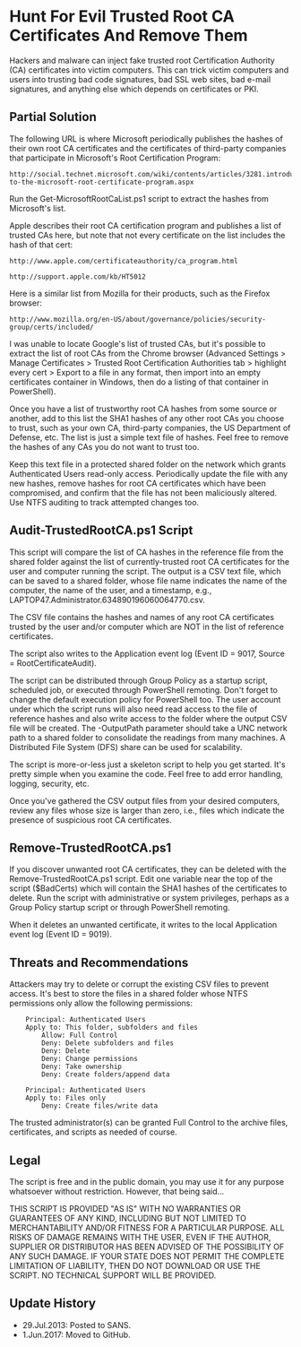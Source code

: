 # Hunt For Evil Trusted Root CA Certificates And Remove Them

Hackers and malware can inject fake trusted root Certification Authority (CA) certificates into victim computers.  This can trick victim computers and users into trusting bad code signatures, bad SSL web sites, bad e-mail signatures, and anything else which depends on certificates or PKI.


## Partial Solution 
The following URL is where Microsoft periodically publishes the hashes of their own root CA certificates and the certificates of third-party companies that participate in Microsoft's Root Certification Program:

    http://social.technet.microsoft.com/wiki/contents/articles/3281.introduction-to-the-microsoft-root-certificate-program.aspx

Run the Get-MicrosoftRootCaList.ps1 script to extract the hashes from Microsoft's list.

Apple describes their root CA certification program and publishes a list of trusted CAs here, but note that not every certificate on the list includes the hash of that cert:

	http://www.apple.com/certificateauthority/ca_program.html
	
	http://support.apple.com/kb/HT5012

Here is a similar list from Mozilla for their products, such as the Firefox browser:

	http://www.mozilla.org/en-US/about/governance/policies/security-group/certs/included/

I was unable to locate Google's list of trusted CAs, but it's possible to extract the list of root CAs from the Chrome browser (Advanced Settings > Manage Certificates > Trusted Root Certification Authorities tab > highlight every cert > Export to a file in any format, then import into an empty certificates container in Windows, then do a listing of that container in PowerShell).

Once you have a list of trustworthy root CA hashes from some source or another, add to this list the SHA1 hashes of any other root CAs you choose to trust, such as your own CA, third-party companies, the US Department of Defense, etc.  The list is just a simple text file of hashes.  Feel free to remove the hashes of any CAs you do not want to trust too.

Keep this text file in a protected shared folder on the network which grants Authenticated Users read-only access. Periodically update the file with any new hashes, remove hashes for root CA certificates which have been compromised, and confirm that the file has not been maliciously altered.  Use NTFS auditing to track attempted changes too.

## Audit-TrustedRootCA.ps1 Script
This script will compare the list of CA hashes in the reference file from the shared folder against the list of currently-trusted root CA certificates for the user and computer running the script.  The output is a CSV text file, which can be saved to a shared folder, whose file name indicates the name of the computer, the name of the user, and a timestamp, e.g., LAPTOP47.Administrator.634890196060064770.csv.  

The CSV file contains the hashes and names of any root CA certificates trusted by the user and/or computer which are NOT in the list of reference certificates.  

The script also writes to the Application event log (Event ID = 9017, Source = RootCertificateAudit).  

The script can be distributed through Group Policy as a startup script, scheduled job, or executed through PowerShell remoting.  Don't forget to change the default execution policy for PowerShell too.  The user account under which the script runs will also need read access to the file of reference hashes and also write access to the folder where the output CSV file will be created.  The -OutputPath parameter should take a UNC network path to a shared folder to consolidate the readings from many machines.  A Distributed File System (DFS) share can be used for scalability.  

The script is more-or-less just a skeleton script to help you get started.  It's pretty simple when you examine the code.  Feel free to add error handling, logging, security, etc. 

Once you've gathered the CSV output files from your desired computers, review any files whose size is larger than zero, i.e., files which indicate the presence of suspicious root CA certificates.

## Remove-TrustedRootCA.ps1
If you discover unwanted root CA certificates, they can be deleted with the Remove-TrustedRootCA.ps1 script. Edit one variable near the top of the script ($BadCerts) which will contain the SHA1 hashes of the certificates to delete. Run the script with administrative or system privileges, perhaps as a Group Policy startup script or through PowerShell remoting. 

When it deletes an unwanted certificate, it writes to the local Application event log (Event ID = 9019).

## Threats and Recommendations
Attackers may try to delete or corrupt the existing CSV files to prevent access.  It's best to store the files in a shared folder whose NTFS permissions only allow the following permissions:

```
    Principal: Authenticated Users
    Apply to: This folder, subfolders and files
        Allow: Full Control
        Deny: Delete subfolders and files
        Deny: Delete
        Deny: Change permissions
        Deny: Take ownership
        Deny: Create folders/append data

    Principal: Authenticated Users
    Apply to: Files only
        Deny: Create files/write data
```

The trusted administrator(s) can be granted Full Control to the archive files, certificates, and scripts as needed of course. 

## Legal
The script is free and in the public domain, you may use it for any purpose whatsoever without restriction. However, that being said...

THIS SCRIPT IS PROVIDED "AS IS" WITH NO WARRANTIES OR GUARANTEES OF ANY KIND, INCLUDING BUT NOT LIMITED TO MERCHANTABILITY AND/OR FITNESS FOR A PARTICULAR PURPOSE. ALL RISKS OF DAMAGE REMAINS WITH THE USER, EVEN IF THE AUTHOR, SUPPLIER OR DISTRIBUTOR HAS BEEN ADVISED OF THE POSSIBILITY OF ANY SUCH DAMAGE. IF YOUR STATE DOES NOT PERMIT THE COMPLETE LIMITATION OF LIABILITY, THEN DO NOT DOWNLOAD OR USE THE SCRIPT. NO TECHNICAL SUPPORT WILL BE PROVIDED.

## Update History
* 29.Jul.2013: Posted to SANS.
* 1.Jun.2017: Moved to GitHub.




